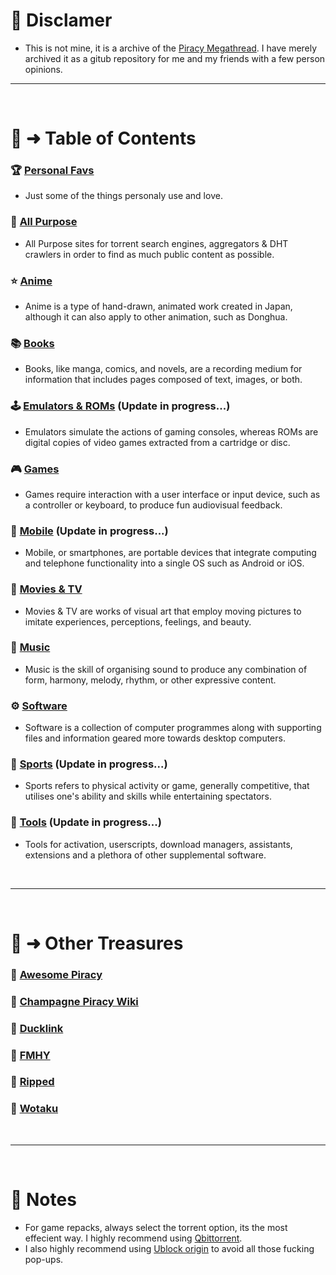 # 🚨 Disclamer
- This is not mine, it is a archive of the [Piracy Megathread](https://rentry.org/megathread). I have merely archived it as a gitub repository for me and my friends with a few person opinions.
&nbsp;

---

&nbsp;
# 📝 ➜ Table of Contents

### 🏆 [Personal Favs](https://github.com/binary-pumpkin/megathread/blob/main/Personal%20Favs.md)
- Just some of the things personaly use and love.

### 🧭 [All Purpose](https://github.com/binary-pumpkin/megathread/blob/main/All%20Purpose.md)
- All Purpose sites for torrent search engines, aggregators & DHT crawlers in order to find as much public content as possible.

### ⭐ [Anime](https://github.com/binary-pumpkin/megathread/blob/main/Anime.md) 
- Anime is a type of hand-drawn, animated work created in Japan, although it can also apply to other animation, such as Donghua.

### 📚 [Books](https://github.com/binary-pumpkin/megathread/blob/main/Books.md)
- Books, like manga, comics, and novels, are a recording medium for information that includes pages composed of text, images, or both.

### 🕹️ [Emulators & ROMs](https://github.com/binary-pumpkin/megathread/blob/main/Emulators%20%26%20ROMs.md) (Update in progress...)
- Emulators simulate the actions of gaming consoles, whereas ROMs are digital copies of video games extracted from a cartridge or disc.

### 🎮 [Games](https://github.com/binary-pumpkin/megathread/blob/main/Games.md)
- Games require interaction with a user interface or input device, such as a controller or keyboard, to produce fun audiovisual feedback.

### 📱 [Mobile](https://github.com/binary-pumpkin/megathread/blob/main/Mobile.md) (Update in progress...)
- Mobile, or smartphones, are portable devices that integrate computing and telephone functionality into a single OS such as Android or iOS.

### 🎦 [Movies & TV](https://github.com/binary-pumpkin/megathread/blob/main/Movies%20%26%20TV.md)
- Movies & TV are works of visual art that employ moving pictures to imitate experiences, perceptions, feelings, and beauty.

### 🎹 [Music](https://github.com/binary-pumpkin/megathread/blob/main/Music.md)
- Music is the skill of organising sound to produce any combination of form, harmony, melody, rhythm, or other expressive content.

### ⚙️ [Software](https://github.com/binary-pumpkin/megathread/blob/main/Software.md)
- Software is a collection of computer programmes along with supporting files and information geared more towards desktop computers.

### 👟 [Sports](https://github.com/binary-pumpkin/megathread/blob/main/Sports.md) (Update in progress...)
- Sports refers to physical activity or game, generally competitive, that utilises one's ability and skills while entertaining spectators.

### 🧰 [Tools](https://github.com/binary-pumpkin/megathread/blob/main/Tools.md) (Update in progress...)
- Tools for activation, userscripts, download managers, assistants, extensions and a plethora of other supplemental software.

&nbsp;

---

&nbsp;

# 📑 ➜ Other Treasures

### 📁 [Awesome Piracy](https://binary-pumpkin.github.io/awesome-piracy/)
### 📁 [Champagne Piracy Wiki](https://champagne.pages.dev/)
### 📁 [Ducklink](https://ducklink.pages.dev/)
### 📁 [FMHY](https://fmhy.pages.dev/)
### 📁 [Ripped](https://ripped.guide/)
### 📁 [Wotaku](https://wotaku.pages.dev/)

&nbsp;

---

&nbsp;

# 📝  Notes
- For game repacks, always select the torrent option, its the most effecient way. I highly recommend using [Qbittorrent](https://www.qbittorrent.org/download).
- I also highly recommend using [Ublock origin](https://chrome.google.com/webstore/detail/ublock-origin/cjpalhdlnbpafiamejdnhcphjbkeiagm) to avoid all those fucking pop-ups.

